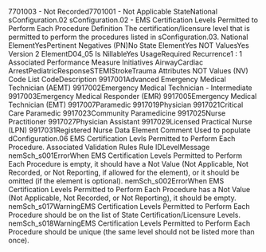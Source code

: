 

7701003 - Not Recorded7701001 - Not Applicable
StateNational
sConfiguration.02
sConfiguration.02 - EMS Certification Levels Permitted to Perform Each Procedure
Definition
The certification/licensure level that is permitted to perform the procedures listed in sConfiguration.03.
National ElementYesPertinent Negatives (PN)No
State ElementYes
NOT ValuesYes
Version 2 ElementD04_05
Is NillableYes
UsageRequired
Recurrence1 : 1
Associated Performance Measure Initiatives
AirwayCardiac ArrestPediatricResponseSTEMIStrokeTrauma
Attributes
NOT Values (NV)
Code List
CodeDescription
9917001Advanced Emergency Medical Technician (AEMT)
9917002Emergency Medical Technician - Intermediate
9917003Emergency Medical Responder (EMR)
9917005Emergency Medical Technician (EMT)
9917007Paramedic
9917019Physician
9917021Critical Care Paramedic
9917023Community Paramedicine
9917025Nurse Practitioner
9917027Physician Assistant
9917029Licensed Practical Nurse (LPN)
9917031Registered Nurse
Data Element Comment
Used to populate dConfiguration.06 EMS Certification Levls Permitted to Perform Each Procedure.
Associated Validation Rules
Rule IDLevelMessage
nemSch_s001ErrorWhen EMS Certification Levels Permitted to Perform Each Procedure is empty, it should have a
Not Value (Not Applicable, Not Recorded, or Not Reporting, if allowed for the element), or it
should be omitted (if the element is optional).
nemSch_s002ErrorWhen EMS Certification Levels Permitted to Perform Each Procedure has a Not Value (Not
Applicable, Not Recorded, or Not Reporting), it should be empty.
nemSch_s017WarningEMS Certification Levels Permitted to Perform Each Procedure should be on the list of State
Certification/Licensure Levels.
nemSch_s018WarningEMS Certification Levels Permitted to Perform Each Procedure should be unique (the same level
should not be listed more than once).